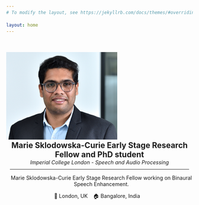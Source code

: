 ```yaml
---
# To modify the layout, see https://jekyllrb.com/docs/themes/#overriding-theme-defaults

layout: home
---
```


<!-- <h2> !! SITE UNDER CONSTRUCTION !! </h2>  -->
<div class="center">

<div class="row">
  <div class="column left">
      <img src="assets/img/file.jpg" width="300" style="margin-top:35px; margin-left:0px">
  </div>
  <div class="column right">
    <h2 style="margin:0; text-align:center"> Marie Sklodowska-Curie Early Stage Research Fellow and PhD student  </h2>
    <p style="font-style:italic; margin:0; text-align:center" > Imperial College London - Speech and Audio Processing</p>
    <hr color="#4CAE04" noshade style="margin:10px">
    <p style="text-align:center; margin-left:10px"> Marie Sklodowska-Curie Early Stage Research Fellow working on Binaural Speech Enhancement.</p>
    <p style="text-align:center; margin-left:-2px"> 📍 London, UK &ensp; 🏠 Bangalore, India &ensp; </p>
  </div>
</div>
</div>
 <!-- 🗣 French, English -->
<!-- style="font-variant: small-caps" -->
